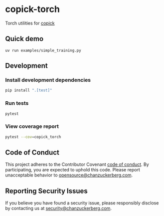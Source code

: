 # copick-torch

Torch utilities for [copick](https://github.com/copick/copick)

## Quick demo

`uv run examples/simple_training.py`

## Development

### Install development dependencies

```bash
pip install ".[test]"
```

### Run tests

```bash
pytest
```

### View coverage report

```bash
pytest --cov=copick_torch
```

## Code of Conduct

This project adheres to the Contributor Covenant [code of conduct](https://github.com/chanzuckerberg/.github/blob/main/CODE_OF_CONDUCT.md). By participating, you are expected to uphold this code. Please report unacceptable behavior to [opensource@chanzuckerberg.com](mailto:opensource@chanzuckerberg.com).

## Reporting Security Issues

If you believe you have found a security issue, please responsibly disclose by contacting us at [security@chanzuckerberg.com](mailto:security@chanzuckerberg.com).
